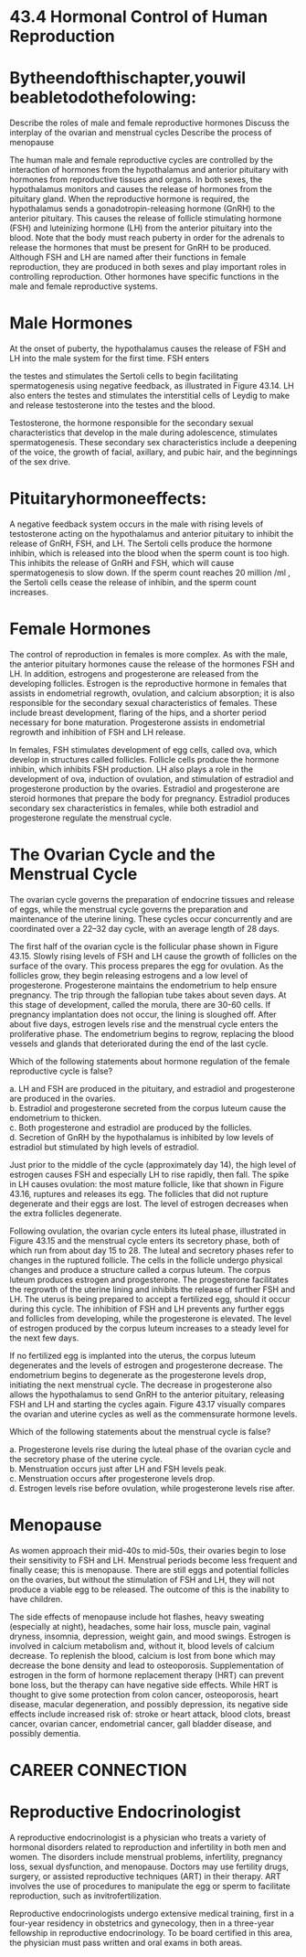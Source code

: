 # 43.4 Hormonal Control of Human Reproduction

# Bytheendofthischapter,youwil beabletodothefolowing:

Describe the roles of male and female reproductive hormones Discuss the interplay of the ovarian and menstrual cycles Describe the process of menopause

The human male and female reproductive cycles are controlled by the interaction of hormones from the hypothalamus and anterior pituitary with hormones from reproductive tissues and organs. In both sexes, the hypothalamus monitors and causes the release of hormones from the pituitary gland. When the reproductive hormone is required, the hypothalamus sends a gonadotropin-releasing hormone (GnRH) to the anterior pituitary. This causes the release of follicle stimulating hormone (FSH) and luteinizing hormone (LH) from the anterior pituitary into the blood. Note that the body must reach puberty in order for the adrenals to release the hormones that must be present for GnRH to be produced. Although FSH and LH are named after their functions in female reproduction, they are produced in both sexes and play important roles in controlling reproduction. Other hormones have specific functions in the male and female reproductive systems.

# Male Hormones

At the onset of puberty, the hypothalamus causes the release of FSH and LH into the male system for the first time. FSH enters

the testes and stimulates the Sertoli cells to begin facilitating spermatogenesis using negative feedback, as illustrated in Figure 43.14. LH also enters the testes and stimulates the interstitial cells of Leydig to make and release testosterone into the testes and the blood.

Testosterone, the hormone responsible for the secondary sexual characteristics that develop in the male during adolescence, stimulates spermatogenesis. These secondary sex characteristics include a deepening of the voice, the growth of facial, axillary, and pubic hair, and the beginnings of the sex drive.

# Pituitaryhormoneeffects:

A negative feedback system occurs in the male with rising levels of testosterone acting on the hypothalamus and anterior pituitary to inhibit the release of GnRH, FSH, and LH. The Sertoli cells produce the hormone inhibin, which is released into the blood when the sperm count is too high. This inhibits the release of GnRH and FSH, which will cause spermatogenesis to slow down. If the sperm count reaches 20 million $/ \mathrm { m l }$ , the Sertoli cells cease the release of inhibin, and the sperm count increases.

# Female Hormones

The control of reproduction in females is more complex. As with the male, the anterior pituitary hormones cause the release of the hormones FSH and LH. In addition, estrogens and progesterone are released from the developing follicles. Estrogen is the reproductive hormone in females that assists in endometrial regrowth, ovulation, and calcium absorption; it is also responsible for the secondary sexual characteristics of females. These include breast development, flaring of the hips, and a shorter period necessary for bone maturation. Progesterone assists in endometrial regrowth and inhibition of FSH and LH release.

In females, FSH stimulates development of egg cells, called ova, which develop in structures called follicles. Follicle cells produce the hormone inhibin, which inhibits FSH production. LH also plays a role in the development of ova, induction of ovulation, and stimulation of estradiol and progesterone production by the ovaries. Estradiol and progesterone are steroid hormones that prepare the body for pregnancy. Estradiol produces secondary sex characteristics in females, while both estradiol and progesterone regulate the menstrual cycle.

# The Ovarian Cycle and the Menstrual Cycle

The ovarian cycle governs the preparation of endocrine tissues and release of eggs, while the menstrual cycle governs the preparation and maintenance of the uterine lining. These cycles occur concurrently and are coordinated over a 22–32 day cycle, with an average length of 28 days.

The first half of the ovarian cycle is the follicular phase shown in Figure 43.15. Slowly rising levels of FSH and LH cause the growth of follicles on the surface of the ovary. This process prepares the egg for ovulation. As the follicles grow, they begin releasing estrogens and a low level of progesterone. Progesterone maintains the endometrium to help ensure pregnancy. The trip through the fallopian tube takes about seven days. At this stage of development, called the morula, there are 30-60 cells. If pregnancy implantation does not occur, the lining is sloughed off. After about five days, estrogen levels rise and the menstrual cycle enters the proliferative phase. The endometrium begins to regrow, replacing the blood vessels and glands that deteriorated during the end of the last cycle.

Which of the following statements about hormone regulation of the female reproductive cycle is false?

a. LH and FSH are produced in the pituitary, and estradiol and progesterone are produced in the ovaries.   
b. Estradiol and progesterone secreted from the corpus luteum cause the endometrium to thicken.   
c. Both progesterone and estradiol are produced by the follicles.   
d. Secretion of GnRH by the hypothalamus is inhibited by low levels of estradiol but stimulated by high levels of estradiol.

Just prior to the middle of the cycle (approximately day 14), the high level of estrogen causes FSH and especially LH to rise rapidly, then fall. The spike in LH causes ovulation: the most mature follicle, like that shown in Figure 43.16, ruptures and releases its egg. The follicles that did not rupture degenerate and their eggs are lost. The level of estrogen decreases when the extra follicles degenerate.

Following ovulation, the ovarian cycle enters its luteal phase, illustrated in Figure 43.15 and the menstrual cycle enters its secretory phase, both of which run from about day 15 to 28. The luteal and secretory phases refer to changes in the ruptured follicle. The cells in the follicle undergo physical changes and produce a structure called a corpus luteum. The corpus luteum produces estrogen and progesterone. The progesterone facilitates the regrowth of the uterine lining and inhibits the release of further FSH and LH. The uterus is being prepared to accept a fertilized egg, should it occur during this cycle. The inhibition of FSH and LH prevents any further eggs and follicles from developing, while the progesterone is elevated. The level of estrogen produced by the corpus luteum increases to a steady level for the next few days.

If no fertilized egg is implanted into the uterus, the corpus luteum degenerates and the levels of estrogen and progesterone decrease. The endometrium begins to degenerate as the progesterone levels drop, initiating the next menstrual cycle. The decrease in progesterone also allows the hypothalamus to send GnRH to the anterior pituitary, releasing FSH and LH and starting the cycles again. Figure 43.17 visually compares the ovarian and uterine cycles as well as the commensurate hormone levels.

Which of the following statements about the menstrual cycle is false?

a. Progesterone levels rise during the luteal phase of the ovarian cycle and the secretory phase of the uterine cycle.   
b. Menstruation occurs just after LH and FSH levels peak.   
c. Menstruation occurs after progesterone levels drop.   
d. Estrogen levels rise before ovulation, while progesterone levels rise after.

# Menopause

As women approach their mid-40s to mid-50s, their ovaries begin to lose their sensitivity to FSH and LH. Menstrual periods become less frequent and finally cease; this is menopause. There are still eggs and potential follicles on the ovaries, but without the stimulation of FSH and LH, they will not produce a viable egg to be released. The outcome of this is the inability to have children.

The side effects of menopause include hot flashes, heavy sweating (especially at night), headaches, some hair loss, muscle pain, vaginal dryness, insomnia, depression, weight gain, and mood swings. Estrogen is involved in calcium metabolism and, without it, blood levels of calcium decrease. To replenish the blood, calcium is lost from bone which may decrease the bone density and lead to osteoporosis. Supplementation of estrogen in the form of hormone replacement therapy (HRT) can prevent bone loss, but the therapy can have negative side effects. While HRT is thought to give some protection from colon cancer, osteoporosis, heart disease, macular degeneration, and possibly depression, its negative side effects include increased risk of: stroke or heart attack, blood clots, breast cancer, ovarian cancer, endometrial cancer, gall bladder disease, and possibly dementia.

# CAREER CONNECTION

# Reproductive Endocrinologist

A reproductive endocrinologist is a physician who treats a variety of hormonal disorders related to reproduction and infertility in both men and women. The disorders include menstrual problems, infertility, pregnancy loss, sexual dysfunction, and menopause. Doctors may use fertility drugs, surgery, or assisted reproductive techniques (ART) in their therapy. ART involves the use of procedures to manipulate the egg or sperm to facilitate reproduction, such as invitrofertilization.

Reproductive endocrinologists undergo extensive medical training, first in a four-year residency in obstetrics and gynecology, then in a three-year fellowship in reproductive endocrinology. To be board certified in this area, the physician must pass written and oral exams in both areas.